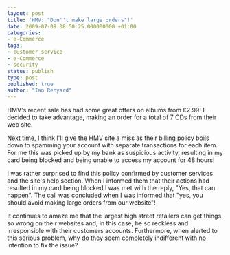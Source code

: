 ```yaml
---
layout: post
title: 'HMV: "Don''t make large orders"!'
date: 2009-07-09 08:50:25.000000000 +01:00
categories:
- e-Commerce
tags:
- customer service
- e-Commerce
- security
status: publish
type: post
published: true
author: "Ian Renyard"
---
```

HMV's recent sale has had some great offers on albums from £2.99! I decided to take advantage, making an order for a total of 7 CDs from their web site.

Next time, I think I'll give the HMV site a miss as their billing policy boils down to spamming your account with separate transactions for each item. For me this was picked up by my bank as suspicious activity, resulting in my card being blocked and being unable to access my account for 48 hours!

I was rather surprised to find this policy confirmed by customer services and the site's help section. When I informed them that their actions had resulted in my card being blocked I was met with the reply, "Yes, that can happen". The call was concluded when I was informed that "yes, you should avoid making large orders from our website"!

It continues to amaze me that the largest high street retailers can get things so wrong on their websites and, in this case, be so reckless and irresponsible with their customers accounts. Furthermore, when alerted to this serious problem, why do they seem completely indifferent with no intention to fix the issue?
